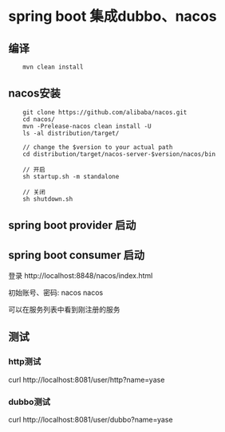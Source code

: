 # spring boot 集成dubbo、nacos

## 编译
```
    mvn clean install
```
## nacos安装
```
    git clone https://github.com/alibaba/nacos.git
    cd nacos/
    mvn -Prelease-nacos clean install -U  
    ls -al distribution/target/
    
    // change the $version to your actual path
    cd distribution/target/nacos-server-$version/nacos/bin
    
    // 开启
    sh startup.sh -m standalone
    
    // 关闭
    sh shutdown.sh
```
## spring boot provider 启动

## spring boot consumer 启动

登录 http://localhost:8848/nacos/index.html  

初始账号、密码: nacos nacos

可以在服务列表中看到刚注册的服务

## 测试
### http测试
curl http://localhost:8081/user/http?name=yase
### dubbo测试 
curl http://localhost:8081/user/dubbo?name=yase